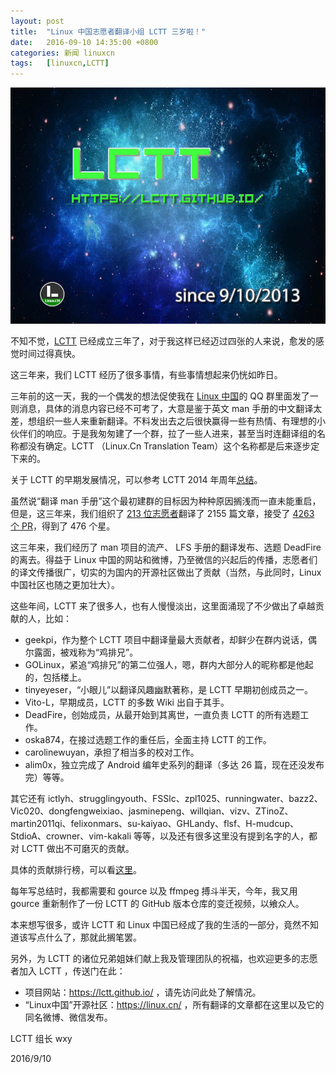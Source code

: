 ```yaml
---
layout: post
title:	"Linux 中国志愿者翻译小组 LCTT 三岁啦！"
date:	2016-09-10 14:35:00 +0800 
categories:	新闻 linuxcn 
tags:	[linuxcn,LCTT]
---
```



![](/Asserts/Images/album/201609/10/150000x93y8yy00uclbc2c.jpg)


不知不觉，[LCTT](http://lctt.github.io/) 已经成立三年了，对于我这样已经迈过四张的人来说，愈发的感觉时间过得真快。


这三年来，我们 LCTT 经历了很多事情，有些事情想起来仍恍如昨日。


三年前的这一天，我的一个偶发的想法促使我在 [Linux 中国](https://linux.cn/)的 QQ 群里面发了一则消息，具体的消息内容已经不可考了，大意是鉴于英文 man 手册的中文翻译太差，想组织一些人来重新翻译。不料发出去之后很快赢得一些有热情、有理想的小伙伴们的响应。于是我匆匆建了一个群，拉了一些人进来，甚至当时连翻译组的名称都没有确定。LCTT （Linux.Cn Translation Team）这个名称都是后来逐步定下来的。


关于 LCTT 的早期发展情况，可以参考 LCTT 2014 年周年[总结](http://linux.cn/article-3784-1.html)。


虽然说“翻译 man 手册”这个最初建群的目标因为种种原因搁浅而一直未能重启，但是，这三年来，我们组织了 [213 位志愿者](https://github.com/LCTT/TranslateProject/graphs/contributors)翻译了 2155 篇文章，接受了 [4263 个 PR](https://github.com/LCTT/TranslateProject/pulls?q=is%3Apr+is%3Aclosed)，得到了 476 个星。


这三年来，我们经历了 man 项目的流产、 LFS 手册的翻译发布、选题 DeadFire 的离去。得益于 Linux 中国的网站和微博，乃至微信的兴起后的传播，志愿者们的译文传播很广，切实的为国内的开源社区做出了贡献（当然，与此同时，Linux 中国社区也随之更加壮大）。


这些年间，LCTT 来了很多人，也有人慢慢淡出，这里面涌现了不少做出了卓越贡献的人，比如：


* geekpi，作为整个 LCTT 项目中翻译量最大贡献者，却鲜少在群内说话，偶尔露面，被戏称为“鸡排兄”。
* GOLinux，紧追“鸡排兄”的第二位强人，嗯，群内大部分人的昵称都是他起的，包括楼上。
* tinyeyeser，“小眼儿”以翻译风趣幽默著称，是 LCTT 早期初创成员之一。
* Vito-L，早期成员，LCTT 的多数 Wiki 出自于其手。
* DeadFire，创始成员，从最开始到其离世，一直负责 LCTT 的所有选题工作。
* oska874，在接过选题工作的重任后，全面主持 LCTT 的工作。
* carolinewuyan，承担了相当多的校对工作。
* alim0x，独立完成了 Android 编年史系列的翻译（多达 26 篇，现在还没发布完）等等。


其它还有 ictlyh、strugglingyouth、FSSlc、zpl1025、runningwater、bazz2、Vic020、dongfengweixiao、jasminepeng、willqian、vizv、ZTinoZ、martin2011qi、felixonmars、su-kaiyao、GHLandy、flsf、H-mudcup、StdioA、crowner、vim-kakali 等等，以及还有很多这里没有提到名字的人，都对 LCTT 做出不可磨灭的贡献。


具体的贡献排行榜，可以看[这里](https://github.com/LCTT/TranslateProject/graphs/contributors)。


每年写总结时，我都需要和 gource 以及 ffmpeg 搏斗半天，今年，我又用 gource 重新制作了一份 LCTT 的 GitHub 版本仓库的变迁视频，以飨众人。







本来想写很多，或许 LCTT 和 Linux 中国已经成了我的生活的一部分，竟然不知道该写点什么了，那就此搁笔罢。


另外，为 LCTT 的诸位兄弟姐妹们献上我及管理团队的祝福，也欢迎更多的志愿者加入 LCTT ，传送门在此：


* 项目网站：<https://lctt.github.io/> ，请先访问此处了解情况。
* “Linux中国”开源社区：<https://linux.cn/> ，所有翻译的文章都在这里以及它的同名微博、微信发布。


LCTT 组长 wxy


2016/9/10
